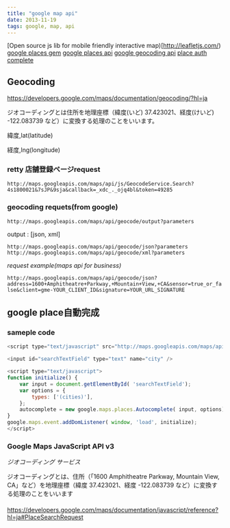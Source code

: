 ```yaml
---
title: "google map api"
date: 2013-11-19
tags: google, map, api
---
```



[Open source js lib for mobile friendly interactive map)[http://leafletjs.com/)
[google places gem](https://github.com/marceldegraaf/google_places)
[google places api](https://developers.google.com/places/documentation/?hl=ja#Authentication)
[google geocoding api](https://developers.google.com/maps/documentation/geocoding/?hl=ja)
[place auth complete](https://developers.google.com/places/documentation/autocomplete?hl=ja)


## Geocoding


<https://developers.google.com/maps/documentation/geocoding/?hl=ja>

ジオコーディングとは住所を地理座標（緯度(いど) 37.423021、経度(けいど) -122.083739 など）に変換する処理のことをいいます。


緯度,lat(latitude)

経度,lng(longitude)

### retty 店舗登録ページrequest

`http://maps.googleapis.com/maps/api/js/GeocodeService.Search?4s1800021&7sJP&9sja&callback=_xdc_._ojq4bl&token=49285`


### geocoding requets(from google)

`http://maps.googleapis.com/maps/api/geocode/output?parameters`

output : [json, xml]

`http://maps.googleapis.com/maps/api/geocode/json?parameters`
`http://maps.googleapis.com/maps/api/geocode/xml?parameters`

*request example(maps api for business)*

`http://maps.googleapis.com/maps/api/geocode/json?address=1600+Amphitheatre+Parkway,+Mountain+View,+CA&sensor=true_or_false&client=gme-YOUR_CLIENT_ID&signature=YOUR_URL_SIGNATURE`

## google place自動完成



### sameple code

``` js
<script type="text/javascript" src="http://maps.googleapis.com/maps/api/js?libraries=places&sensor=false&language=jp"></script>
```


``` js
<input id="searchTextField" type="text" name="city" />

<script type="text/javascript">
function initialize() {
    var input = document.getElementById( 'searchTextField');
    var options = {
        types: ['(cities)'],
    };
    autocomplete = new google.maps.places.Autocomplete( input, options);
}
google.maps.event.addDomListener( window, 'load', initialize);
</script>
```


### Google Maps JavaScript API v3


*ジオコーディング サービス*

ジオコーディングとは、住所（「1600 Amphitheatre Parkway, Mountain View, CA」など）を地理座標（緯度 37.423021、経度 -122.083739 など）に変換する処理のことをいいます

####

https://developers.google.com/maps/documentation/javascript/reference?hl=ja#PlaceSearchRequest